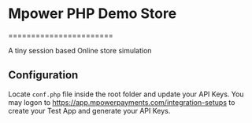 # Mpower PHP Demo Store
=======================

A tiny session based Online store simulation

## Configuration

Locate `conf.php` file inside the root folder and update your API Keys.
You may logon to https://app.mpowerpayments.com/integration-setups to create your Test App and generate your API Keys.

